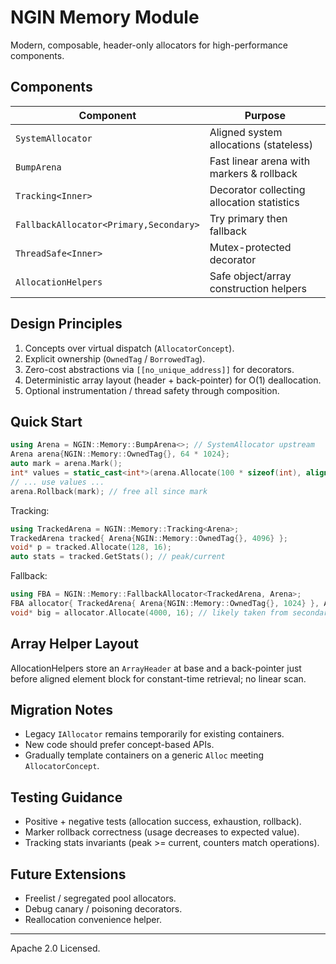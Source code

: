 # NGIN Memory Module

Modern, composable, header-only allocators for high-performance components.

## Components

| Component | Purpose |
|-----------|---------|
| `SystemAllocator` | Aligned system allocations (stateless) |
| `BumpArena` | Fast linear arena with markers & rollback |
| `Tracking<Inner>` | Decorator collecting allocation statistics |
| `FallbackAllocator<Primary,Secondary>` | Try primary then fallback |
| `ThreadSafe<Inner>` | Mutex-protected decorator |
| `AllocationHelpers` | Safe object/array construction helpers |

## Design Principles

1. Concepts over virtual dispatch (`AllocatorConcept`).
2. Explicit ownership (`OwnedTag` / `BorrowedTag`).
3. Zero-cost abstractions via `[[no_unique_address]]` for decorators.
4. Deterministic array layout (header + back-pointer) for O(1) deallocation.
5. Optional instrumentation / thread safety through composition.

## Quick Start

```cpp
using Arena = NGIN::Memory::BumpArena<>; // SystemAllocator upstream
Arena arena{NGIN::Memory::OwnedTag{}, 64 * 1024};
auto mark = arena.Mark();
int* values = static_cast<int*>(arena.Allocate(100 * sizeof(int), alignof(int)));
// ... use values ...
arena.Rollback(mark); // free all since mark
```

Tracking:

```cpp
using TrackedArena = NGIN::Memory::Tracking<Arena>;
TrackedArena tracked{ Arena{NGIN::Memory::OwnedTag{}, 4096} };
void* p = tracked.Allocate(128, 16);
auto stats = tracked.GetStats(); // peak/current
```

Fallback:

```cpp
using FBA = NGIN::Memory::FallbackAllocator<TrackedArena, Arena>;
FBA allocator{ TrackedArena{ Arena{NGIN::Memory::OwnedTag{}, 1024} }, Arena{NGIN::Memory::OwnedTag{}, 8192} };
void* big = allocator.Allocate(4000, 16); // likely taken from secondary
```

## Array Helper Layout

AllocationHelpers store an `ArrayHeader` at base and a back-pointer just before aligned element block for constant-time retrieval; no linear scan.

## Migration Notes

- Legacy `IAllocator` remains temporarily for existing containers.
- New code should prefer concept-based APIs.
- Gradually template containers on a generic `Alloc` meeting `AllocatorConcept`.

## Testing Guidance

- Positive + negative tests (allocation success, exhaustion, rollback).
- Marker rollback correctness (usage decreases to expected value).
- Tracking stats invariants (peak >= current, counters match operations).

## Future Extensions

- Freelist / segregated pool allocators.
- Debug canary / poisoning decorators.
- Reallocation convenience helper.

---
Apache 2.0 Licensed.
